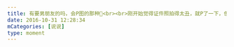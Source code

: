 ```yaml
---
title: 有要男朋友的吗，会P图的那种🌚<br><br>刚开始觉得证件照拍得太丑，就P了一下，但是好像P过头了，还是不能用😂，说出来你可能不信，我差点爱上我自己🌚
date: 2016-10-31 12:28:34
mCategories: [说说]
type: moment
---
```


<div id="pics-20161031122834"></div>

<script>
var data = [
    {"link": "2016-10-31_000000.jpeg", "type": "shuoshuo"},
    {"link": "2016-10-31_000001.jpeg", "type": "shuoshuo"},
    {"link": "2016-10-31_000002.jpeg", "type": "shuoshuo"}
];
picsRender(data, "pics-20161031122834");
</script>
